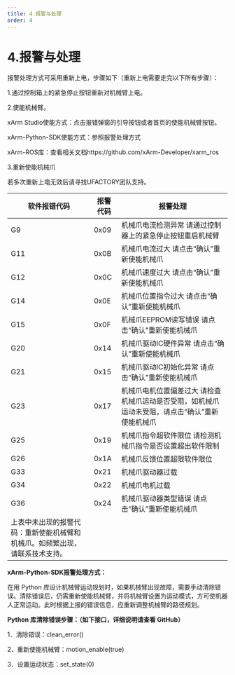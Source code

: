 ```yaml
---
title: 4.报警与处理
order: 4
---
```

# 4.报警与处理

报警处理方式可采用重新上电，步骤如下（重新上电需要走完以下所有步骤）：

1.通过控制箱上的紧急停止按钮重新对机械臂上电。

2.使能机械臂。

xArm Studio使能方式：点击报错弹窗的引导按钮或者首页的使能机械臂按钮。

xArm-Python-SDK使能方式：参照报警处理方式

xArm-ROS库：查看相关文档https://github.com/xArm-Developer/xarm_ros

3.重新使能机械爪

若多次重新上电无效后请寻找UFACTORY团队支持。

| **软件报错代码**                                             | **报警代码** | **报警处理**                                                 |
| ------------------------------------------------------------ | ------------ | ------------------------------------------------------------ |
| G9                                                           | 0x09         | 机械爪电流检测异常 请通过控制器上的紧急停止按钮重启机械臂    |
| G11                                                          | 0x0B         | 机械爪电流过大 请点击“确认”重新使能机械爪                    |
| G12                                                          | 0x0C         | 机械爪速度过大 请点击“确认”重新使能机械爪                    |
| G14                                                          | 0x0E         | 机械爪位置指令过大 请点击“确认”重新使能机械爪                |
| G15                                                          | 0x0F         | 机械爪EEPROM读写错误 请点击“确认”重新使能机械爪              |
| G20                                                          | 0x14         | 机械爪驱动IC硬件异常 请点击“确认”重新使能机械爪              |
| G21                                                          | 0x15         | 机械爪驱动IC初始化异常 请点击“确认”重新使能机械爪            |
| G23                                                          | 0x17         | 机械爪电机位置偏差过大 请检查机械爪运动是否受阻，如机械爪运动未受阻，请点击“确认”重新使能机械爪 |
| G25                                                          | 0x19         | 机械爪指令超软件限位 请检测机械爪指令是否设置超出软件限制    |
| G26                                                          | 0x1A         | 机械爪反馈位置超限软件限位                                   |
| G33                                                          | 0x21         | 机械爪驱动器过载                                             |
| G34                                                          | 0x22         | 机械爪电机过载                                               |
| G36                                                          | 0x24         | 机械爪驱动器类型错误 请点击“确认”重新使能机械爪              |
| 上表中未出现的报警代码：重新使能机械臂和机械爪。如频繁出现，请联系技术支持。 |              |                                                              |
 
**xArm-Python-SDK报警处理方式：**

在用 Python 库设计机械臂运动规划时，如果机械臂出现故障，需要手动清除错误。清除错误后，仍需重新使能机械臂，并将机械臂设置为运动模式，方可使机器人正常运动。此时根据上报的错误信息，应重新调整机械臂的路径规划。


**Python 库清除错误步骤：（如下接口，详细说明请查看 GitHub）**

1．清除错误：clean_error()

2．重新使能机械臂：motion_enable(true)

3．设置运动状态：set_state(0)
